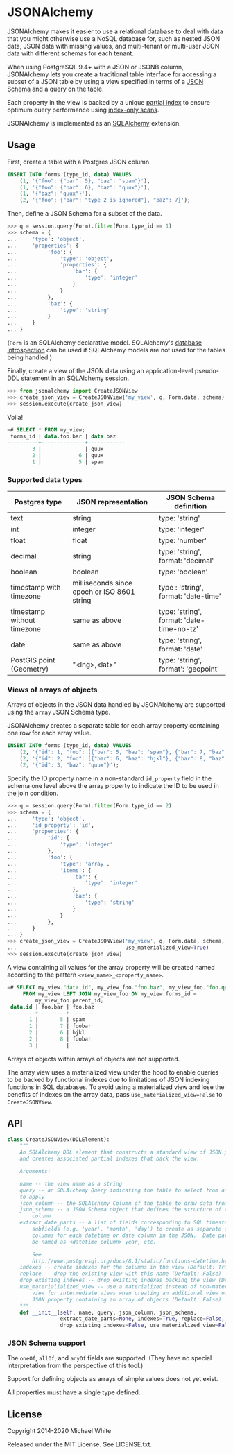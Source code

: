 JSONAlchemy
==

JSONAlchemy makes it easier to use a relational database to deal with data that
you might otherwise use a NoSQL database for, such as nested JSON
data, JSON data with missing values, and multi-tenant or multi-user JSON data
with different schemas for each tenant.

When using PostgreSQL 9.4+ with a JSON or JSONB column, JSONAlchemy
lets you create a traditional table interface for accessing a subset of a JSON table
by using a view specified in terms of a [JSON Schema](http://json-schema.org)
and a query on the table.

Each property in the view is backed by a unique [partial
index](https://www.postgresql.org/docs/current/indexes-partial.html) to ensure
optimum query performance using [index-only
scans](https://wiki.postgresql.org/wiki/Index-only_scans).

JSONAlchemy is implemented as an [SQLAlchemy](http://www.sqlalchemy.org) extension.

Usage
--

First, create a table with a Postgres JSON column.

```sql
INSERT INTO forms (type_id, data) VALUES
    (1, '{"foo": {"bar": 5}, "baz": "spam"}'),
    (1, '{"foo": {"bar": 6}, "baz": "quux"}'),
    (1, '{"baz": "quux"}'),
    (2, '{"foo": {"bar": "type 2 is ignored"}, "baz": 7}');
```

Then, define a JSON Schema for a subset of the data.

```python
>>> q = session.query(Form).filter(Form.type_id == 1)
>>> schema = {
...     'type': 'object',
...     'properties': {
...          'foo': {
...              'type': 'object',
...              'properties': {
...                  'bar': {
...                      'type': 'integer'
...                  }
...              }
...          },
...          'baz': {
...              'type': 'string'
...          }
...     }
... }
```

(`Form` is an SQLAlchemy declarative model.  SQLAlchemy's [database
introspection](http://docs.sqlalchemy.org/en/rel_0_9/core/reflection.html) can
be used if SQLAlchemy models are not used for the tables being handled.)

Finally, create a view of the JSON data using an application-level pseudo-DDL
statement in an SQLAlchemy session.

```python
>>> from jsonalchemy import CreateJSONView
>>> create_json_view = CreateJSONView('my_view', q, Form.data, schema)
>>> session.execute(create_json_view)
```

Voila!

```sql
=# SELECT * FROM my_view;
 forms_id | data.foo.bar | data.baz 
----------+--------------+------------
        3 |              | quux
        2 |            6 | quux
        1 |            5 | spam
```

### Supported data types

Postgres type | JSON representation | JSON Schema definition
--- | --- | ---
text | string | type: 'string'
int | integer | type: 'integer'
float | float | type: 'number'
decimal | string | type: 'string', format: 'decimal'
boolean | boolean |  type: 'boolean'
timestamp with timezone | milliseconds since epoch or ISO 8601 string | type : 'string', format: 'date-time'
timestamp without timezone | same as above | type: 'string', format: 'date-time-no-tz'
date | same as above | type: 'string', format: 'date'
PostGIS point (Geometry) | "\<lng\>,\<lat\>" | type: 'string', format': 'geopoint'

### Views of arrays of objects

Arrays of objects in the JSON data handled by JSONAlchemy are supported using
the `array` JSON Schema type.

JSONAlchemy creates a separate table for each array property containing one row
for each array value.

```sql
INSERT INTO forms (type_id, data) VALUES
    (2, '{"id": 1, "foo": [{"bar": 5, "baz": "spam"}, {"bar": 7, "baz": "foobar"}]}'),
    (2, '{"id": 2, "foo": [{"bar": 6, "baz": "hjkl"}, {"bar": 8, "baz": "foobar"}]}'),
    (2, '{"id": 3, "baz": "quux"}');
```

Specify the ID property name in a non-standard `id_property` field in the schema
one level above the array property to indicate the ID to be used in the join
condition.

```python
>>> q = session.query(Form).filter(Form.type_id == 2)
>>> schema = {
...     'type': 'object',
...     'id_property': 'id',
...     'properties': {
...          'id': {
...              'type': 'integer'
...          },
...          'foo': {
...              'type': 'array',
...              'items': {
...                  'bar': {
...                      'type': 'integer'
...                  },
...                  'baz': {
...                      'type': 'string'
...                  }
...              }
...          },
...     }
... }
>>> create_json_view = CreateJSONView('my_view', q, Form.data, schema,
...                                   use_materialized_view=True)
>>> session.execute(create_json_view)
```

A view containing all values for the array property will be created named
according to the pattern `<view_name>_<property_name>`.

```sql
=# SELECT my_view."data.id", my_view_foo."foo.baz", my_view_foo."foo.quux"
     FROM my_view LEFT JOIN my_view_foo ON my_view.forms_id =
         my_view_foo.parent_id;
 data.id | foo.bar | foo.baz 
---------+---------+----------
       1 |       5 | spam 
       1 |       7 | foobar 
       2 |       6 | hjkl
       2 |       8 | foobar
       3 |         |
```

Arrays of objects within arrays of objects are not supported.

The array view uses a materialized view under the hood to enable queries to be
backed by functional indexes due to limitations of JSON indexing functions in
SQL databases.  To avoid using a materialized view and lose the benefits of
indexes on the array data, pass `use_materialized_view=False` to
`CreateJSONView`.

API
--

```python
class CreateJSONView(DDLElement):
    """
    An SQLAlchemy DDL element that constructs a standard view of JSON properties
    and creates associated partial indexes that back the view.

    Arguments:

    name -- the view name as a string
    query -- an SQLAlchemy Query indicating the table to select from and filters
    to apply
    json_column -- the SQLAlchemy Column of the table to draw data from
    json_schema -- a JSON Schema object that defines the structure of the JSON
        column
    extract_date_parts -- a list of fields corresponding to SQL timestamp
        subfields (e.g. 'year', 'month', 'day') to create as separate calculated
        columns for each datetime or date column in the JSON.  Date part columns will
        be named as <datetime_column>_year, etc.

        See
        http://www.postgresql.org/docs/8.1/static/functions-datetime.html#FUNCTIONS-DATETIME-EXTRACT
    indexes -- create indexes for the columns in the view (Default: True)
    replace -- drop the existing view with this name (Default: False)
    drop_existing_indexes -- drop existing indexes backing the view (Default: False)
    use_materialialized_view -- use a materialized instead of non-materialized
        view for intermediate views when creating an additional view of a
        JSON property containing an array of objects (Default: False)
    """
    def __init__(self, name, query, json_column, json_schema,
                 extract_date_parts=None, indexes=True, replace=False,
                 drop_existing_indexes=False, use_materialized_view=False):
```


### JSON Schema support

The `oneOf`, `allOf`, and `anyOf` fields are supported. (They have no
special interpretation from the perspective of this tool.)

Support for defining objects as arrays of simple values does not yet exist.

All properties must have a single type defined.

License
--

Copyright 2014-2020 Michael White

Released under the MIT License. See LICENSE.txt.
